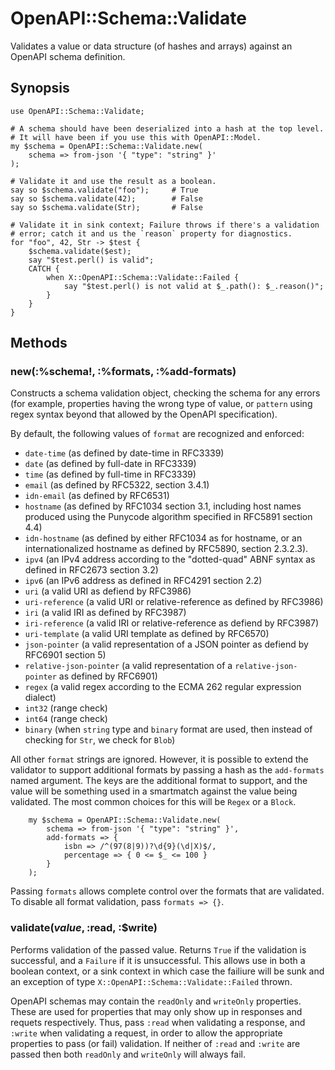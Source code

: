 # OpenAPI::Schema::Validate

Validates a value or data structure (of hashes and arrays) against an OpenAPI
schema definition.

## Synopsis

    use OpenAPI::Schema::Validate;

    # A schema should have been deserialized into a hash at the top level.
    # It will have been if you use this with OpenAPI::Model.
    my $schema = OpenAPI::Schema::Validate.new(
        schema => from-json '{ "type": "string" }'
    );

    # Validate it and use the result as a boolean.
    say so $schema.validate("foo");     # True
    say so $schema.validate(42);        # False
    say so $schema.validate(Str);       # False

    # Validate it in sink context; Failure throws if there's a validation
    # error; catch it and us the `reason` property for diagnostics.
    for "foo", 42, Str -> $test {
        $schema.validate($est);
        say "$test.perl() is valid";
        CATCH {
            when X::OpenAPI::Schema::Validate::Failed {
                say "$test.perl() is not valid at $_.path(): $_.reason()";
            }
        }
    }

## Methods

### new(:%schema!, :%formats, :%add-formats)

Constructs a schema validation object, checking the schema for any errors
(for example, properties having the wrong type of value, or `pattern` using
regex syntax beyond that allowed by the OpenAPI specification).

By default, the following values of `format` are recognized and enforced:

* `date-time` (as defined by date-time in RFC3339)
* `date` (as defined by full-date in RFC3339)
* `time` (as defined by full-time in RFC3339)
* `email` (as defined by RFC5322, section 3.4.1)
* `idn-email` (as defined by RFC6531)
* `hostname` (as defined by RFC1034 section 3.1, including host names produced
  using the Punycode algorithm specified in RFC5891 section 4.4)
* `idn-hostname` (as defined by either RFC1034 as for hostname, or an
  internationalized hostname as defined by RFC5890, section 2.3.2.3).
* `ipv4` (an IPv4 address according to the "dotted-quad" ABNF syntax as
  defined in RFC2673 section 3.2)
* `ipv6` (an IPv6 address as defined in RFC4291 section 2.2)
* `uri` (a valid URI as defiend by RFC3986)
* `uri-reference` (a valid URI or relative-reference as defined by RFC3986)
* `iri` (a valid IRI as defined by RFC3987)
* `iri-reference` (a valid IRI or relative-reference as defiend by RFC3987)
* `uri-template` (a valid URI template as defined by RFC6570)
* `json-pointer` (a valid representation of a JSON pointer as defiend by
  RFC6901 section 5)
* `relative-json-pointer` (a valid representation of a `relative-json-pointer`
  as defined by RFC6901)
* `regex` (a valid regex according to the ECMA 262 regular expression dialect)
* `int32` (range check)
* `int64` (range check)
* `binary` (when `string` type and `binary` format are used, then instead of
  checking for `Str`, we check for `Blob`)

All other `format` strings are ignored. However, it is possible to extend the
validator to support additional formats by passing a hash as the `add-formats`
named argument. The keys are the additional format to support, and the value
will be something used in a smartmatch against the value being validated. The
most common choices for this will be `Regex` or a `Block`.

```
    my $schema = OpenAPI::Schema::Validate.new(
        schema => from-json '{ "type": "string" }',
        add-formats => {
            isbn => /^(97(8|9))?\d{9}(\d|X)$/,
            percentage => { 0 <= $_ <= 100 }
        }
    );
```

Passing `formats` allows complete control over the formats that are validated.
To disable all format validation, pass `formats => {}`.

### validate($value, :$read, :$write)

Performs validation of the passed value. Returns `True` if the validation is
successful, and a `Failure` if it is unsuccessful. This allows use in both a
boolean context, or a sink context in which case the failiure will be sunk and
an exception of type `X::OpenAPI::Schema::Validate::Failed` thrown.

OpenAPI schemas may contain the `readOnly` and `writeOnly` properties. These
are used for properties that may only show up in responses and requets
respectively. Thus, pass `:read` when validating a response, and `:write` when
validating a request, in order to allow the appropriate properties to pass (or
fail) validation. If neither of `:read` and `:write` are passed then both
`readOnly` and `writeOnly` will always fail.
